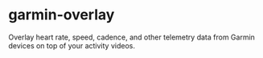 # garmin-overlay
Overlay heart rate, speed, cadence, and other telemetry data from Garmin devices on top of your activity videos.
